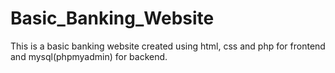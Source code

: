 # Basic_Banking_Website
This is a basic banking website created using html, css and php for frontend and mysql(phpmyadmin) for backend.
